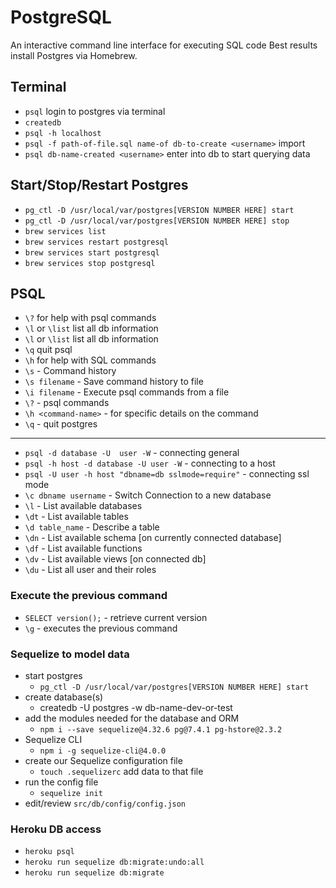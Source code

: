 # PostgreSQL
An interactive command line interface for executing SQL code
Best results install Postgres via Homebrew.

## Terminal
- `psql` login to postgres via terminal
- `createdb` 
- `psql -h localhost` 
- `psql -f path-of-file.sql name-of db-to-create <username>` import
- `psql db-name-created <username>` enter into db to start querying data

## Start/Stop/Restart Postgres

- `pg_ctl -D /usr/local/var/postgres[VERSION NUMBER HERE] start`
- `pg_ctl -D /usr/local/var/postgres[VERSION NUMBER HERE] stop`
- `brew services list`
- `brew services restart postgresql`
- `brew services start postgresql`
- `brew services stop postgresql`

## PSQL
- `\?` for help with psql commands
- `\l` or `\list` list all db information
- `\l` or `\list` list all db information
- `\q` quit psql
- `\h` for help with SQL commands
- `\s` - Command history
- `\s filename` - Save command history to file
- `\i filename` - Execute psql commands from a file
- `\?` - psql commands
- `\h <command-name>` - for specific details on the command
- `\q` - quit postgres

---

- `psql -d database -U  user -W` - connecting general
- `psql -h host -d database -U user -W` - connecting to a host
- `psql -U user -h host "dbname=db sslmode=require"` - connecting ssl mode
- `\c dbname username` -  Switch Connection to a new database
- `\l` - List available databases
- `\dt` - List available tables
- `\d table_name` - Describe a table
- `\dn` - List available schema [on currently connected database]
- `\df` - List available functions 
- `\dv` - List available views [on connected db]
- `\du` - List all user and their roles

### Execute the previous command
   - `SELECT version();` - retrieve current version
   - `\g` - executes the previous command

### Sequelize to model data
- start postgres 
  - `pg_ctl -D /usr/local/var/postgres[VERSION NUMBER HERE] start`
- create database(s) 
  - createdb -U postgres -w db-name-dev-or-test
- add the modules needed for the database and ORM
  - `npm i --save sequelize@4.32.6 pg@7.4.1 pg-hstore@2.3.2`
- Sequelize CLI
  - `npm i -g sequelize-cli@4.0.0`
- create our Sequelize configuration file
  - `touch .sequelizerc` add data to that file
- run the config file
  - `sequelize init`
- edit/review `src/db/config/config.json`

### Heroku DB access

- `heroku psql`
- `heroku run sequelize db:migrate:undo:all`
- `heroku run sequelize db:migrate`

